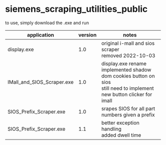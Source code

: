 # siemens_scraping_utilities_public
to use, simply download the .exe and run

application|version|notes
-----------|-------|-----
display.exe|1.0|original i-mall and sios scraper <br> removed 2022-10-03
IMall_and_SIOS_Scraper.exe|1.0|display.exe rename <br> implemented shadow dom cookies button on sios <br> still need to implement new button clicker for imall
SIOS_Prefix_Scraper.exe|1.0|srapes SIOS for all part numbers given a prefix
SIOS_Prefix_Scraper.exe|1.1|better exception handling <br> added dwell time
